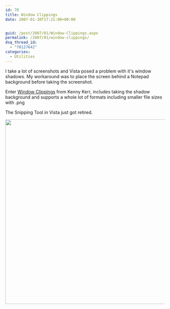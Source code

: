 ```yaml
---
id: 70
title: Window Clippings
date: 2007-01-30T17:21:00+00:00


guid: /post/2007/01/Window-Clippings.aspx
permalink: /2007/01/window-clippings/
dsq_thread_id:
  - "78127642"
categories:
  - Utilities
---
```

<P>I take a lot of screenshots and Vista posed a problem with it's window shadows. My workaround was to place the screen behind a Notepad background before taking the screenshot.</P>
<P>Enter <A href="http://weblogs.asp.net/kennykerr/archive/2007/01/28/window-clippings-1-5.aspx">Window Clippings</A> from Kenny Kerr, includes taking the shadow background and supports a whole lot of formats including smaller file sizes with .png</P>
<P>The Snipping Tool in Vista just got retired.</P>
<P><A href="https://merill.net/wp-content/uploads/binary/WindowClippings_AAB4/MerillFernandosWebLogWindowClippings23.png" atomicselection="true"><IMG height=582 src="{{ site.url }}{{ site.baseurl }}/wp-content/uploads/binary/WindowClippings_AAB4/MerillFernandosWebLogWindowClippings2_thumb1.png" width=589 border=0></A></P>